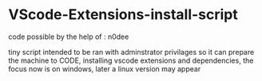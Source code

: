 # VScode-Extensions-install-script
 
 code possible by the help of : n0dee
 
 tiny script intended to be ran with adminstrator privilages so it can prepare the machine to CODE, installing vscode extensions and dependencies, the focus now is on  windows, later a linux version may appear
